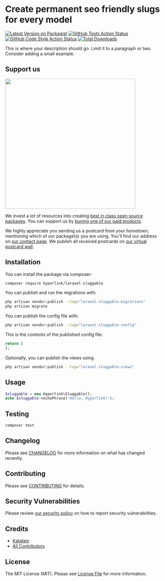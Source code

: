# Create permanent seo friendly slugs for every model

[![Latest Version on Packagist](https://img.shields.io/packagist/v/hyperlink/laravel-sluggable.svg?style=flat-square)](https://packagist.org/packages/hyperlink/laravel-sluggable)
[![GitHub Tests Action Status](https://img.shields.io/github/actions/workflow/status/hyperlink/laravel-sluggable/run-tests.yml?branch=main&label=tests&style=flat-square)](https://github.com/hyperlink/laravel-sluggable/actions?query=workflow%3Arun-tests+branch%3Amain)
[![GitHub Code Style Action Status](https://img.shields.io/github/actions/workflow/status/hyperlink/laravel-sluggable/fix-php-code-style-issues.yml?branch=main&label=code%20style&style=flat-square)](https://github.com/hyperlink/laravel-sluggable/actions?query=workflow%3A"Fix+PHP+code+style+issues"+branch%3Amain)
[![Total Downloads](https://img.shields.io/packagist/dt/hyperlink/laravel-sluggable.svg?style=flat-square)](https://packagist.org/packages/hyperlink/laravel-sluggable)

This is where your description should go. Limit it to a paragraph or two. Consider adding a small example.

## Support us

[<img src="https://github-ads.s3.eu-central-1.amazonaws.com/laravel-sluggable.jpg?t=1" width="419px" />](https://spatie.be/github-ad-click/laravel-sluggable)

We invest a lot of resources into creating [best in class open source packages](https://spatie.be/open-source). You can support us by [buying one of our paid products](https://spatie.be/open-source/support-us).

We highly appreciate you sending us a postcard from your hometown, mentioning which of our package(s) you are using. You'll find our address on [our contact page](https://spatie.be/about-us). We publish all received postcards on [our virtual postcard wall](https://spatie.be/open-source/postcards).

## Installation

You can install the package via composer:

```bash
composer require hyperlink/laravel-sluggable
```

You can publish and run the migrations with:

```bash
php artisan vendor:publish --tag="laravel-sluggable-migrations"
php artisan migrate
```

You can publish the config file with:

```bash
php artisan vendor:publish --tag="laravel-sluggable-config"
```

This is the contents of the published config file:

```php
return [
];
```

Optionally, you can publish the views using

```bash
php artisan vendor:publish --tag="laravel-sluggable-views"
```

## Usage

```php
$sluggable = new Hyperlink\Sluggable();
echo $sluggable->echoPhrase('Hello, Hyperlink!');
```

## Testing

```bash
composer test
```

## Changelog

Please see [CHANGELOG](CHANGELOG.md) for more information on what has changed recently.

## Contributing

Please see [CONTRIBUTING](CONTRIBUTING.md) for details.

## Security Vulnerabilities

Please review [our security policy](../../security/policy) on how to report security vulnerabilities.

## Credits

- [Katalam](https://github.com/Katalam)
- [All Contributors](../../contributors)

## License

The MIT License (MIT). Please see [License File](LICENSE.md) for more information.
